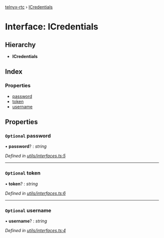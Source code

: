 [telnyx-rtc](../README.md) › [ICredentials](icredentials.md)

# Interface: ICredentials

## Hierarchy

* **ICredentials**

## Index

### Properties

* [password](icredentials.md#optional-password)
* [token](icredentials.md#optional-token)
* [username](icredentials.md#optional-username)

## Properties

### `Optional` password

• **password**? : *string*

*Defined in [utils/interfaces.ts:5](https://github.com/team-telnyx/telnyx-webrtc-sdk/blob/abc8c08/src/utils/interfaces.ts#L5)*

___

### `Optional` token

• **token**? : *string*

*Defined in [utils/interfaces.ts:6](https://github.com/team-telnyx/telnyx-webrtc-sdk/blob/abc8c08/src/utils/interfaces.ts#L6)*

___

### `Optional` username

• **username**? : *string*

*Defined in [utils/interfaces.ts:4](https://github.com/team-telnyx/telnyx-webrtc-sdk/blob/abc8c08/src/utils/interfaces.ts#L4)*
